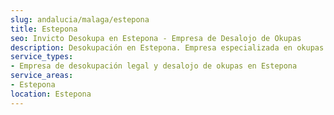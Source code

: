 ```yaml
---
slug: andalucia/malaga/estepona
title: Estepona
seo: Invicto Desokupa en Estepona - Empresa de Desalojo de Okupas
description: Desokupación en Estepona. Empresa especializada en okupas. Mediación legal y desalojo express. Presupuesto gratuito.
service_types:
- Empresa de desokupación legal y desalojo de okupas en Estepona
service_areas:
- Estepona
location: Estepona
---
```

